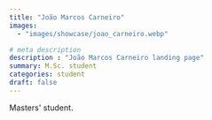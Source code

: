 ```yaml
---
title: "João Marcos Carneiro"
images: 
  - "images/showcase/joao_carneiro.webp"

# meta description
description : "João Marcos Carneiro landing page"
summary: M.Sc. student
categories: student
draft: false
---
```


Masters' student.
